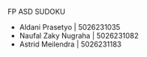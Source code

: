 FP ASD SUDOKU
- Aldani Prasetyo | 5026231035
- Naufal Zaky Nugraha | 5026231082
- Astrid Meilendra | 5026231183
